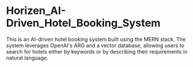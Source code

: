 # Horizen_AI-Driven_Hotel_Booking_System
 This is an AI-driven hotel booking system built using the MERN stack. The system leverages OpenAI's ARG and a vector database, allowing users to search for hotels either by keywords or by describing their requirements in natural language.
